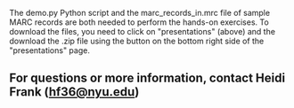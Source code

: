 The demo.py Python script and the marc_records_in.mrc file of sample MARC records are both needed to perform the hands-on exercises.  To download the files, you need to click on "presentations" (above) and the download the .zip file using the button on the bottom right side of the "presentations" page.

## For questions or more information, contact Heidi Frank (hf36@nyu.edu)
